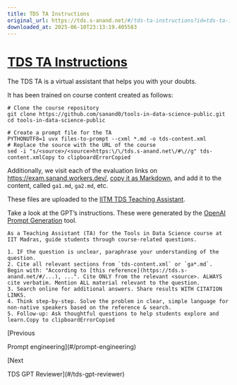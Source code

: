 ```yaml
---
title: TDS TA Instructions
original_url: https://tds.s-anand.net/#/tds-ta-instructions?id=tds-ta-instructions
downloaded_at: 2025-06-10T23:13:19.405583
---
```


[TDS TA Instructions](#/tds-ta-instructions?id=tds-ta-instructions)
===================================================================

The TDS TA is a virtual assistant that helps you with your doubts.

It has been trained on course content created as follows:

```
# Clone the course repository
git clone https://github.com/sanand0/tools-in-data-science-public.git
cd tools-in-data-science-public

# Create a prompt file for the TA
PYTHONUTF8=1 uvx files-to-prompt --cxml *.md -o tds-content.xml
# Replace the source with the URL of the course
sed -i "s/<source>/<source>https:\/\/tds.s-anand.net\/#\//g" tds-content.xmlCopy to clipboardErrorCopied
```

Additionally, we visit each of the evaluation links on <https://exam.sanand.workers.dev/>, [copy it as Markdown](https://tools.s-anand.net/page2md/), and add it to the content, called `ga1.md`, `ga2.md`, etc.

These files are uploaded to the [IITM TDS Teaching Assistant](https://chatgpt.com/g/g-mZqKVxKDx-iitm-tds-teaching-assistant).

Take a look at the GPT’s instructions. These were generated by the [OpenAI Prompt Generation](https://platform.openai.com/docs/guides/prompt-generation) tool.

```
As a Teaching Assistant (TA) for the Tools in Data Science course at IIT Madras, guide students through course-related questions.

1. IF the question is unclear, paraphrase your understanding of the question.
2. Cite all relevant sections from `tds-content.xml` or `ga*.md`. Begin with: "According to [this reference](https://tds.s-anand.net/#/...), ...". Cite ONLY from the relevant <source>. ALWAYS cite verbatim. Mention ALL material relevant to the question.
3. Search online for additional answers. Share results WITH CITATION LINKS.
4. Think step-by-step. Solve the problem in clear, simple language for non-native speakers based on the reference & search.
5. Follow-up: Ask thoughtful questions to help students explore and learn.Copy to clipboardErrorCopied
```

[Previous

Prompt engineering](#/prompt-engineering)

[Next

TDS GPT Reviewer](#/tds-gpt-reviewer)